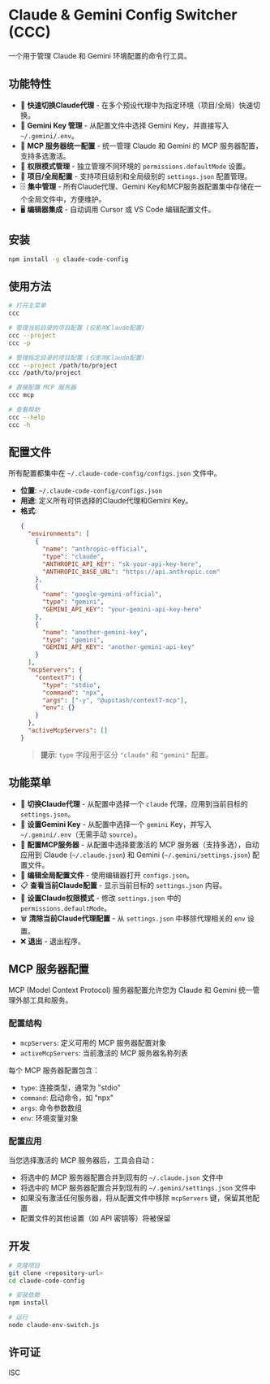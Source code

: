 # Claude & Gemini Config Switcher (CCC)

一个用于管理 Claude 和 Gemini 环境配置的命令行工具。

## 功能特性

- 🔄 **快速切换Claude代理** - 在多个预设代理中为指定环境（项目/全局）快速切换。
- 💎 **Gemini Key 管理** - 从配置文件中选择 Gemini Key，并直接写入 `~/.gemini/.env`。
- 🔧 **MCP 服务器统一配置** - 统一管理 Claude 和 Gemini 的 MCP 服务器配置，支持多选激活。
- 🔐 **权限模式管理** - 独立管理不同环境的 `permissions.defaultMode` 设置。
- 📁 **项目/全局配置** - 支持项目级别和全局级别的 `settings.json` 配置管理。
- 🗄️ **集中管理** - 所有Claude代理、Gemini Key和MCP服务器配置集中存储在一个全局文件中，方便维护。
- 🖥️ **编辑器集成** - 自动调用 Cursor 或 VS Code 编辑配置文件。

## 安装

```bash
npm install -g claude-code-config
```

## 使用方法

```bash
# 打开主菜单
ccc

# 管理当前目录的项目配置 (仅影响Claude配置)
ccc --project
ccc -p

# 管理指定目录的项目配置 (仅影响Claude配置)
ccc --project /path/to/project
ccc /path/to/project

# 直接配置 MCP 服务器
ccc mcp

# 查看帮助
ccc --help
ccc -h
```

## 配置文件

所有配置都集中在 `~/.claude-code-config/configs.json` 文件中。

- **位置**: `~/.claude-code-config/configs.json`
- **用途**: 定义所有可供选择的Claude代理和Gemini Key。
- **格式**:
  ```json
  {
    "environments": [
      {
        "name": "anthropic-official",
        "type": "claude",
        "ANTHROPIC_API_KEY": "sk-your-api-key-here",
        "ANTHROPIC_BASE_URL": "https://api.anthropic.com"
      },
      {
        "name": "google-gemini-official",
        "type": "gemini",
        "GEMINI_API_KEY": "your-gemini-api-key-here"
      },
      {
        "name": "another-gemini-key",
        "type": "gemini",
        "GEMINI_API_KEY": "another-gemini-api-key"
      }
    ],
    "mcpServers": {
      "context7": {
        "type": "stdio",
        "command": "npx",
        "args": ["-y", "@upstash/context7-mcp"],
        "env": {}
      }
    },
    "activeMcpServers": []
  }
  ```
  > **提示**: `type` 字段用于区分 `"claude"` 和 `"gemini"` 配置。

## 功能菜单

- 🔄 **切换Claude代理** - 从配置中选择一个 `claude` 代理，应用到当前目标的 `settings.json`。
- 🔑 **设置Gemini Key** - 从配置中选择一个 `gemini` Key，并写入 `~/.gemini/.env`（无需手动 `source`）。
- 🔧 **配置MCP服务器** - 从配置中选择要激活的 MCP 服务器（支持多选），自动应用到 Claude (`~/.claude.json`) 和 Gemini (`~/.gemini/settings.json`) 配置文件。
- 📝 **编辑全局配置文件** - 使用编辑器打开 `configs.json`。
- 📋 **查看当前Claude配置** - 显示当前目标的 `settings.json` 内容。
- 🔐 **设置Claude权限模式** - 修改 `settings.json` 中的 `permissions.defaultMode`。
- 🗑️ **清除当前Claude代理配置** - 从 `settings.json` 中移除代理相关的 `env` 设置。
- ❌ **退出** - 退出程序。

## MCP 服务器配置

MCP (Model Context Protocol) 服务器配置允许您为 Claude 和 Gemini 统一管理外部工具和服务。

### 配置结构

- `mcpServers`: 定义可用的 MCP 服务器配置对象
- `activeMcpServers`: 当前激活的 MCP 服务器名称列表

每个 MCP 服务器配置包含：
- `type`: 连接类型，通常为 "stdio"
- `command`: 启动命令，如 "npx"
- `args`: 命令参数数组
- `env`: 环境变量对象

### 配置应用

当您选择激活的 MCP 服务器后，工具会自动：
- 将选中的 MCP 服务器配置合并到现有的 `~/.claude.json` 文件中
- 将选中的 MCP 服务器配置合并到现有的 `~/.gemini/settings.json` 文件中
- 如果没有激活任何服务器，将从配置文件中移除 `mcpServers` 键，保留其他配置
- 配置文件的其他设置（如 API 密钥等）将被保留

## 开发

```bash
# 克隆项目
git clone <repository-url>
cd claude-code-config

# 安装依赖
npm install

# 运行
node claude-env-switch.js
```

## 许可证

ISC
